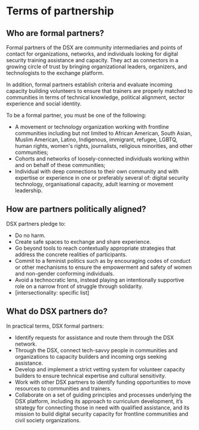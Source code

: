 # Terms of partnership

## Who are formal partners?

Formal partners of the DSX are community intermediaries and points of contact for organizations, networks, and individuals looking for digital security training assistance and capacity. They act as connectors in a growing circle of trust by bringing  organizational leaders, organizers, and technologists to the exchange platform. 

In addition, formal partners establish criteria and evaluate incoming capacity building volunteers to ensure that trainers are properly matched to communities in terms of technical knowledge, political alignment, sector experience and social identity.

To be a formal partner, you must be one of the following: 

- A movement or technology organization working with frontline communities including but not limited to African American, South Asian, Muslim American, Latino, Indigenous, immigrant, refugee, LGBTQ, human rights, women's rights, journalists, religious minorities, and other communities; 
- Cohorts and networks of loosely-connected individuals working within and on behalf of these communities; 
- Individual with deep connections to their own community and with expertise or experience in one or preferably several of: digital security technology, organisational capacity, adult learning or movement leadership.

## How are partners politically aligned?

DSX partners pledge to:

- Do no harm.
- Create safe spaces to exchange and share experience.
- Go beyond tools to reach contextually appropriate strategies that address the concrete realities of participants.
- Commit to a feminist politics such as by encouraging codes of conduct or other mechanisms to ensure the empowerment and safety of women and non-gender conforming individuals.
- Avoid a technocratic lens, instead playing an intentionally supportive role on a narrow front of struggle through solidarity.
- [intersectionality: specific list]

## What do DSX partners do? 

In practical terms, DSX formal partners: 

- Identify requests for assistance and route them through the DSX network. 
- Through the DSX, connect tech-savvy people in communities and organizations to capacity builders and incoming orgs seeking assistance.
- Develop and implement a strict vetting system for volunteer capacity builders to ensure technical expertise and cultural sensitivity. 
- Work with other DSX partners to identify funding opportunities to move resources to communities and trainers.
- Collaborate on a set of guiding principles and processes underlying the DSX platform, including its approach to curriculum development, it’s strategy for connecting those in need with qualified assistance, and its mission to build digital security capacity for frontline communities and civil society organizations.  
